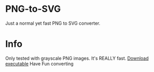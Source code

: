 # PNG-to-SVG
Just a normal yet fast PNG to SVG converter.

# Info
Only tested with grayscale PNG images. 
It's REALLY fast.
[Download executable](https://drive.google.com/file/d/1EDLvCwPJDYpTgszwsDjGdSzhSRSDr_B-/view?usp=sharing)
Have Fun converting
